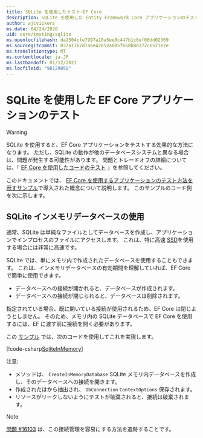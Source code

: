 ```yaml
---
title: SQLite を使用したテスト-EF Core
description: SQLite を使用した Entity Framework Core アプリケーションのテスト
author: ajcvickers
ms.date: 04/24/2020
uid: core/testing/sqlite
ms.openlocfilehash: da2504cfe7997a10a5ee8c447b1c6ef00dd02369
ms.sourcegitcommit: 032a1767d7a6e42052a005f660b80372c6521e7e
ms.translationtype: MT
ms.contentlocale: ja-JP
ms.lasthandoff: 01/12/2021
ms.locfileid: "98129058"
---
```

# <a name="using-sqlite-to-test-an-ef-core-application"></a>SQLite を使用した EF Core アプリケーションのテスト

> [!WARNING]
> SQLite を使用すると、EF Core アプリケーションをテストする効果的な方法になります。
> ただし、SQLite の動作が他のデータベースシステムと異なる場合は、問題が発生する可能性があります。
> 問題とトレードオフの詳細については、「 [EF Core を使用したコードのテスト](xref:core/testing/index) 」を参照してください。

このドキュメントでは、 [EF Core を使用するアプリケーションのテスト方法を示すサンプル](xref:core/testing/testing-sample)で導入された概念について説明します。
このサンプルのコード例を次に示します。

## <a name="using-sqlite-in-memory-databases"></a>SQLite インメモリデータベースの使用

通常、SQLite は単純なファイルとしてデータベースを作成し、アプリケーションでインプロセスのファイルにアクセスします。
これは、特に高速 [SSD](https://en.wikipedia.org/wiki/Solid-state_drive)を使用する場合には非常に高速です。

SQLite では、単にメモリ内で作成されたデータベースを使用することもできます。
これは、インメモリデータベースの有効期間を理解していれば、EF Core で簡単に使用できます。

* データベースへの接続が開かれると、データベースが作成されます。
* データベースへの接続が閉じられると、データベースは削除されます。

指定されている場合、既に開いている接続が使用されるため、EF Core は閉じようとしません。
そのため、メモリ内の SQLite データベースで EF Core を使用するには、EF に渡す前に接続を開く必要があります。

この [サンプル](xref:core/testing/testing-sample) では、次のコードを使用してこれを実現します。

[!code-csharp[SqliteInMemory](../../../samples/core/Miscellaneous/Testing/ItemsWebApi/Tests/SqliteInMemoryItemsControllerTest.cs?name=SqliteInMemory)]

注意:

* メソッドは、 `CreateInMemoryDatabase` SQLite メモリ内データベースを作成し、そのデータベースへの接続を開きます。
* 作成されたはから抽出され、 `DbConnection` `ContextOptions` 保存されます。
* リソースがリークしないようにテストが破棄されると、接続は破棄されます。

> [!NOTE]
> [問題 #16103](https://github.com/dotnet/efcore/issues/16103) は、この接続管理を容易にする方法を追跡することです。
